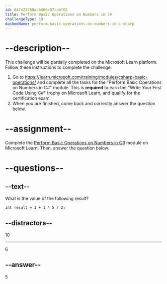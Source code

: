 ```yaml
---
id: 647e23788acb466c97ccbf02
title: Perform Basic Operations on Numbers in C#
challengeType: 19
dashedName: perform-basic-operations-on-numbers-in-c-sharp
---
```


# --description--

This challenge will be partially completed on the Microsoft Learn platform. Follow these instructions to complete the challenge:

1. Go to <a href="https://learn.microsoft.com/training/modules/csharp-basic-operations/" target="_blank" rel="noreferrer">https://learn.microsoft.com/training/modules/csharp-basic-operations/</a> and complete all the tasks for the "Perform Basic Operations on Numbers in C#" module. This is **required** to earn the "Write Your First Code Using C#" trophy on Microsoft Learn, and qualify for the certification exam.
1. When you are finished, come back and correctly answer the question below.

# --assignment--

Complete the <a href="https://learn.microsoft.com/training/modules/csharp-basic-operations/" target="_blank" rel="noreferrer">Perform Basic Operations on Numbers in C#</a> module on Microsoft Learn. Then, answer the question below.

# --questions--

## --text--

What is the value of the following result?

```clike
int result = 3 + 1 * 5 / 2;
```

## --distractors--

10

---

6

## --answer--

5

